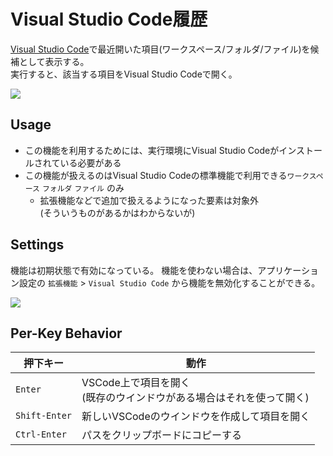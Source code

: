 # Visual Studio Code履歴

[Visual Studio Code](https://code.visualstudio.com/)で最近開いた項目(ワークスペース/フォルダ/ファイル)を候補として表示する。  
実行すると、該当する項目をVisual Studio Codeで開く。

![](../image/adhoc-command/vscode/introduction.png)


## Usage

- この機能を利用するためには、実行環境にVisual Studio Codeがインストールされている必要がある
- この機能が扱えるのはVisual Studio Codeの標準機能で利用できる`ワークスペース` `フォルダ` `ファイル` のみ
  - 拡張機能などで追加で扱えるようになった要素は対象外  
(そういうものがあるかはわからないが)

## Settings

機能は初期状態で有効になっている。
機能を使わない場合は、アプリケーション設定の `拡張機能` > `Visual Studio Code` から機能を無効化することができる。  

![](../image/adhoc-command/vscode/appsetting.png)

## Per-Key Behavior

|押下キー|動作|
|--|--|
|`Enter`|VSCode上で項目を開く<br>(既存のウインドウがある場合はそれを使って開く)|
|`Shift-Enter`|新しいVSCodeのウインドウを作成して項目を開く|
|`Ctrl-Enter`|パスをクリップボードにコピーする|


